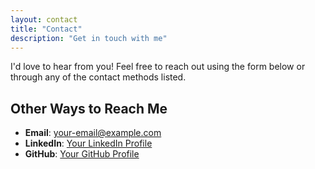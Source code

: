 ```yaml
---
layout: contact
title: "Contact"
description: "Get in touch with me"
---
```


I'd love to hear from you! Feel free to reach out using the form below or through any of the contact methods listed.

## Other Ways to Reach Me

- **Email**: your-email@example.com
- **LinkedIn**: [Your LinkedIn Profile](https://linkedin.com/in/yourprofile)
- **GitHub**: [Your GitHub Profile](https://github.com/yourusername)
